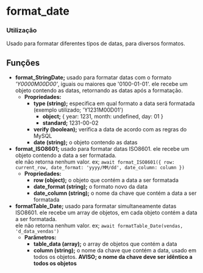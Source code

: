 # format_date #

<h3> Utilização </h3>
Usado para formatar diferentes tipos de datas, para diversos formatos.
</br>


<h2> Funções </h2>

<ul>
    <li><b>format_StringDate;</b> usado para formatar datas com o formato <i>'Y0000M00D00'</i>, iguais ou maiores que '0100-01-01'. ele recebe um objeto contendo as datas, retornando as datas após a formatação.
      <ul> 
        <li><b>Propriedades:</b>
          <ul>
            <li><b>type (string);</b> especifica em qual formato a data será formatada (exemplo utilizado; 'Y1231M00D01')
              <ul>
                <li><b>object;</b> { year: 1231, month: undefined, day: 01 }</li>
                <li><b>standard;</b> 1231-00-02</li>
              </ul>
            </li>
            <li><b>verify (boolean);</b> verifica a data de acordo com as regras do MySQL</li>
            <li><b>date (string);</b> o objeto contendo as datas</li>
          </ul>
        </li>
      </ul>
    </li>   
    <li><b>format_ISO8601;</b> usado para formatar datas ISO8601. ele recebe um objeto contendo a data a ser formatada. 
    </br>
    ele não retorna nenhum valor. ex; <code>await format_ISO8601({ row: current_row, date_format: 'yyyy/MM/dd', date_column: column })</code>
      <ul> 
        <li><b>Propriedades:</b>
          <ul>
            <li><b>row (object);</b> o objeto que contém a data a ser formatada</li>
            <li><b>date_format (string);</b> o formato novo da data</li>
            <li><b>date_column (string);</b> o nome da chave que contém a data a ser formatada</li>
          </ul>
        </li>
      </ul>
    </li> 
    <li><b>formatTable_Date;</b> usado para formatar simultaneamente datas ISO8601. ele recebe um array de objetos, em cada objeto contém a data a ser formatada. 
    </br>
    ele não retorna nenhum valor. ex; <code>await formatTable_Date(vendas, 'd_data_vendas')</code>
      <ul> 
        <li><b>Parâmetros:</b>
          <ul>
            <li><b>table_data (array);</b> o array de objetos que contém a data</li>
            <li><b>column (string);</b> o nome da chave que contém a data, usado em todos os objetos. <b>AVISO; o nome da chave deve ser idêntico a todos os objetos</b></li>
          </ul>
        </li>
      </ul>
    </li> 
</ul>
                                               